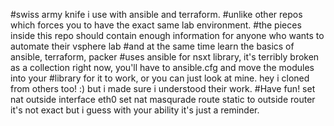 #swiss army knife i use with ansible and terraform. 
#unlike other repos which forces you to have the exact same lab environment.
#the pieces inside this repo should contain enough information for anyone who wants to automate their vsphere lab
#and at the same time learn the basics of ansible, terraform, packer
#uses ansible for nsxt library, it's terribly broken as a collection right now, you'll have to ansible.cfg and move the modules into your #library for it to work, or you can just look at mine. hey i cloned from others too! :) but i made sure i understood their work.
#Have fun!
set nat outside interface eth0
set nat masqurade 
route static to outside router
it's not exact but i guess with your ability it's just a reminder.

